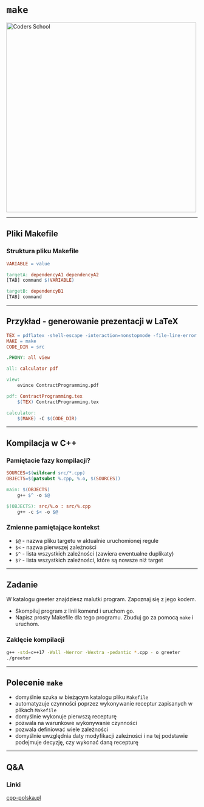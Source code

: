 <!-- .slide: data-background="#111111" -->

# `make`

<a href="https://coders.school">
    <img width="500" data-src="coders_school_logo.png" alt="Coders School" class="plain">
</a>

___

## Pliki Makefile

### Struktura pliku Makefile

```Makefile
VARIABLE = value

targetA: dependencyA1 dependencyA2
[TAB] command $(VARIABLE)

targetB: dependencyB1
[TAB] command
```

___

## Przykład - generowanie prezentacji w LaTeX

```Makefile
TEX = pdflatex -shell-escape -interaction=nonstopmode -file-line-error
MAKE = make
CODE_DIR = src

.PHONY: all view

all: calculator pdf

view:
	evince ContractProgramming.pdf

pdf: ContractProgramming.tex
	$(TEX) ContractProgramming.tex

calculator:
	$(MAKE) -C $(CODE_DIR)
```

___

## Kompilacja w C++

### Pamiętacie fazy kompilacji?

```Makefile
SOURCES=$(wildcard src/*.cpp)
OBJECTS=$(patsubst %.cpp, %.o, $(SOURCES))

main: $(OBJECTS)
	g++ $^ -o $@

$(OBJECTS): src/%.o : src/%.cpp
	g++ -c $< -o $@
```

### Zmienne pamiętające kontekst

* <!-- .element: class="fragment fade-in" --> <code>$@</code> - nazwa pliku targetu w aktualnie uruchomionej regule
* <!-- .element: class="fragment fade-in" --> <code>$<</code> - nazwa pierwszej zależności
* <!-- .element: class="fragment fade-in" --> <code>$^</code> - lista wszystkich zależności (zawiera ewentualne duplikaty)
* <!-- .element: class="fragment fade-in" --> <code>$?</code> - lista wszystkich zależności, które są nowsze niż target

___

## Zadanie

W katalogu greeter znajdziesz malutki program. Zapoznaj się z jego kodem.

* Skompiluj program z linii komend i uruchom go.
* Napisz prosty Makefile dla tego programu. Zbuduj go za pomocą `make` i uruchom.

### Zaklęcie kompilacji

```bash
g++ -std=c++17 -Wall -Werror -Wextra -pedantic *.cpp - o greeter
./greeter
```

___

## Polecenie `make`

* domyślnie szuka w bieżącym katalogu pliku `Makefile`
* automatyzuje czynności poprzez wykonywanie receptur zapisanych w plikach `Makefile`
* domyślnie wykonuje pierwszą recepturę
* pozwala na warunkowe wykonywanie czynności
* pozwala definiować wiele zależności
* domyślnie uwzględnia daty modyfikacji zależności i na tej podstawie podejmuje decyzję, czy wykonać daną recepturę

___

## Q&A

### Linki

[cpp-polska.pl](https://cpp-polska.pl/post/potwor-przeszlosci-makefile-cz-2)

